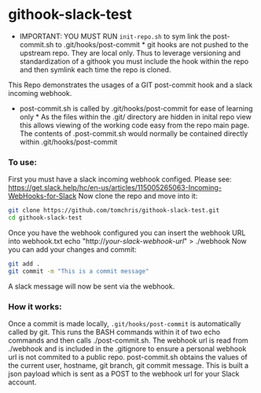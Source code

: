 # githook-slack-test

* IMPORTANT: YOU MUST RUN `init-repo.sh` to sym link the post-commit.sh to .git/hooks/post-commit *
git hooks are not pushed to the upstream repo. They are local only. 
Thus to leverage versioning and standardization of a githook you must include the hook within the repo and then symlink each time the repo is cloned.  

This Repo demonstrates the usages of a GIT post-commit hook and a slack incoming webhook.
* post-commit.sh is called by .git/hooks/post-commit for ease of learning only *
As the files within the .git/ directory are hidden in inital repo view this allows viewing of the working code easy from the repo main page.
The contents of .post-commit.sh would normally be contained directly within .git/hooks/post-commit

### To use:
First you must have a slack incoming webhook configed.
  Please see: https://get.slack.help/hc/en-us/articles/115005265063-Incoming-WebHooks-for-Slack
Now clone the repo and move into it:
``` bash
git clone https://github.com/tomchris/githook-slack-test.git
cd githook-slack-test
```
Once you have the webhook configured you can insert the webhook URL into webhook.txt
echo "http://_your-slack-webhook-url_" > ./webhook
Now you can add your changes and commit:
``` bash
git add .
git commit -m "This is a commit message"
```
A slack message will now be sent via the webhook.

### How it works:
Once a commit is made locally, `.git/hooks/post-commit` is automatically called by git.
This runs the BASH commands within it of two echo commands and then calls ./post-commit.sh.
The webhook url is read from ./webhook and is included in the .gitignore to ensure a personal webhook url is not commited to a public repo.
post-commit.sh obtains the values of the current user, hostname, git branch, git commit message.
This is built a json payload which is sent as a POST to the webhook url for your Slack account.

